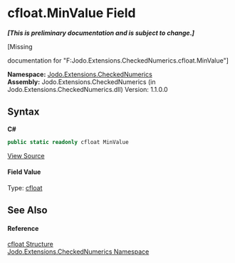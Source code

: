 # cfloat.MinValue Field
 _**\[This is preliminary documentation and is subject to change.\]**_

\[Missing <summary> documentation for "F:Jodo.Extensions.CheckedNumerics.cfloat.MinValue"\]

**Namespace:**&nbsp;<a href="N_Jodo_Extensions_CheckedNumerics">Jodo.Extensions.CheckedNumerics</a><br />**Assembly:**&nbsp;Jodo.Extensions.CheckedNumerics (in Jodo.Extensions.CheckedNumerics.dll) Version: 1.1.0.0

## Syntax

**C#**<br />
``` C#
public static readonly cfloat MinValue
```

<a href="https://github.com/JosephJShort/Jodo.Extensions/blob/main/src/Jodo.Extensions.CheckedNumerics/cfloat.cs" rel="noopener noreferrer" title="View the source code">View Source</a><br />

#### Field Value
Type: <a href="T_Jodo_Extensions_CheckedNumerics_cfloat">cfloat</a>

## See Also


#### Reference
<a href="T_Jodo_Extensions_CheckedNumerics_cfloat">cfloat Structure</a><br /><a href="N_Jodo_Extensions_CheckedNumerics">Jodo.Extensions.CheckedNumerics Namespace</a><br />